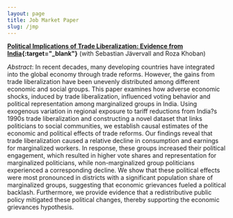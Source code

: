```yaml
---
layout: page
title: Job Market Paper
slug: /jmp
---
```


**[Political Implications of Trade Liberalization: Evidence from India](https://ryumatsuura.github.io/files/jkm_2024_india.pdf){:target="_blank"}** (with Sebastian J&auml;vervall and Roza Khoban)

*Abstract*: In recent decades, many developing countries have integrated into the global economy through trade reforms. However, the gains from trade liberalization have been unevenly distributed among different economic and social groups. This paper examines how adverse economic shocks, induced by trade liberalization, influenced voting behavior and political representation among marginalized groups in India. Using exogenous variation in regional exposure to tariff reductions from India?s 1990s trade liberalization and constructing a novel dataset that links politicians to social communities, we establish causal estimates of the economic and political effects of trade reforms. Our findings reveal that trade liberalization caused a relative decline in consumption and earnings for marginalized workers. In response, these groups increased their political engagement, which resulted in higher vote shares and representation for marginalized politicians, while non-marginalized group politicians experienced a corresponding decline. We show that these political effects were most pronounced in districts with a significant population share of marginalized groups, suggesting that economic grievances fueled a political backlash. Furthermore, we provide evidence that a redistributive public policy mitigated these political changes, thereby supporting the economic grievances hypothesis.